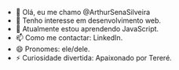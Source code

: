 - 👋 Olá, eu me chamo @ArthurSenaSilveira
- 👀 Tenho interesse em desenvolvimento web.
- 🌱 Atualmente estou aprendendo JavaScript.
- 📫 Como me contactar: LinkedIn.
- 😄 Pronomes: ele/dele.
- ⚡ Curiosidade divertida: Apaixonado por Tereré.

<!---
ArthurSenaSilveira/ArthurSenaSilveira is a ✨ special ✨ repository because its `README.md` (this file) appears on your GitHub profile.
You can click the Preview link to take a look at your changes.
--->

